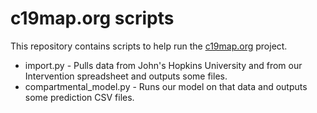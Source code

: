 # c19map.org scripts

This repository contains scripts to help run the [c19map.org](https://c19map.org/) project.

+ import.py - Pulls data from John's Hopkins University and from our Intervention spreadsheet and outputs some files.
+ compartmental\_model.py - Runs our model on that data and outputs some prediction CSV files.
